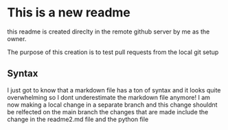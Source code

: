 # This is a new readme 
this readme is created direclty in the remote github server by me as the owner.

The purpose of this creation is to test pull requests from the local git setup

## Syntax
I just got to know that a markdown file has a ton of syntax and it looks quite overwhelming so I dont underestimate the markdown file anymore!
I am now making a local change in a separate branch and this change shouldnt be relfected on the main branch
the changes that are made include the change in the readme2.md file and the python file